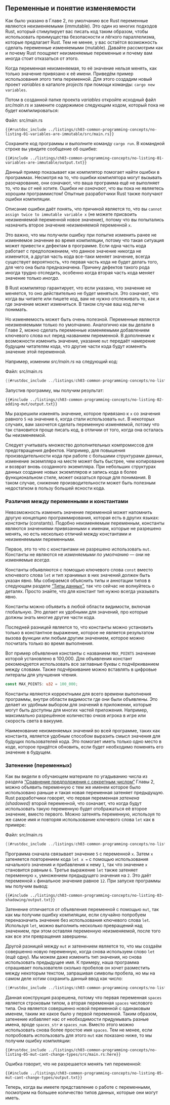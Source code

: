 ## Переменные и понятие изменяемости

Как было указано в Главе 2, по умолчанию все Rust переменные являются неизменяемыми (immutable). Это один из многих подходов Rust, который стимулирует вас писать код таким образом, чтобы использовать преимущества безопасности и лёгкого параллелизма, которые предлагает Rust. Тем не менее, у вас остаётся возможность сделать переменные изменяемыми (mutable). Давайте рассмотрим как и почему Rust поощряет неизменяемые переменные и почему вам иногда стоит отказаться от этого.

Когда переменная неизменяемая, то её значение нельзя менять, как только значение привязано к её имени. Приведём пример использования этого типа переменной. Для этого создадим новый проект *variables* в каталоге *projects* при помощи команды: `cargo new variables`.

Потом в созданной папке проекта *variables* откройте исходный файл *src/main.rs* и замените содержимое следующим кодом, который пока не будет компилироваться:

<span class="filename">Файл: src/main.rs</span>

```rust,ignore,does_not_compile
{{#rustdoc_include ../listings/ch03-common-programming-concepts/no-listing-01-variables-are-immutable/src/main.rs}}
```

Сохраните код программы и выполните команду `cargo run`. В командной строке вы увидите сообщение об ошибке:

```console
{{#include ../listings/ch03-common-programming-concepts/no-listing-01-variables-are-immutable/output.txt}}
```

Данный пример показывает как компилятор помогает найти ошибки в программах. Несмотря на то, что ошибки компилятора могут вызывать разочарование, они означают, что ваша программа ещё не выполняет то, что вы от неё хотите. Ошибки *не означают*, что вы пока не являетесь хорошим программистом! Опытные разработчики Rust также получают ошибки компиляции.

Описание ошибки даёт понять, что причиной является то, что вы `cannot assign twice to immutable variable x` (не можете присвоить неизменяемой переменной новое значение), потому что вы попытались назначить второе значение неизменяемой переменной  `x`.

Это важно, что мы получили ошибку при попытке изменить ранее не изменяемое значение во время компиляции, потому что такая ситуация может привести к дефектам в программе. Если одна часть кода работает с предположением, что данное значение никогда не изменится, а другая часть кода все-таки меняет значение, всегда существует вероятность, что первая часть кода не будет делать того, для чего она была предназначена. Причину дефектов такого рода иногда трудно отследить, особенно когда вторая часть кода меняет значение только *иногда*.

В Rust компилятор гарантирует, что если указано, что значение не меняется, то оно действительно не будет меняться. Это означает, что когда вы читаете или пишете код, вам не нужно отслеживать то, как и где значение может измениться. В таком случае ваш код легче понимать.

Но изменяемость может быть очень полезной. Переменные являются неизменяемыми только по умолчанию. Аналогично как вы делали в Главе 2, можно сделать переменные изменяемыми добавлением ключевого слова `mut` перед названием переменной. В дополнение к возможности изменить значение, указание `mut` передаёт намерение будущим читателям кода, что другие части кода будут изменять значение этой переменной.

Например, изменим *src/main.rs* на следующий код:

<span class="filename">Файл: src/main.rs</span>

```rust
{{#rustdoc_include ../listings/ch03-common-programming-concepts/no-listing-02-adding-mut/src/main.rs}}
```

Запустив программу, мы получим результат:

```console
{{#include ../listings/ch03-common-programming-concepts/no-listing-02-adding-mut/output.txt}}
```

Мы разрешили изменять значение, которое привязано к `x` со значения равного `5` на значение `6`, когда стали использовать `mut`. В некоторых случаях, вам захочется сделать переменную изменяемой, потому что так становится проще писать код, в отличии от того, когда она осталась бы неизменяемой.

Следует учитывать множество дополнительных компромиссов для  предотвращения дефектов. Например, для повышения производительности кода при работе с большими структурами данных, изменение экземпляра на месте может быть быстрее, чем копирование и возврат вновь созданного экземпляра. При небольших структурах данных создание новых экземпляров и запись кода в более функциональном стиле, может оказаться проще для понимания. В таком случае, снижение производительности может быть полезным недостатком в пользу большей ясности кода.

### Различия между переменными и константами

Невозможность изменить значение переменной может напомнить другую концепцию программирования, которая есть в других языках: *константы* (constants). Подобно неизменяемым переменным, константы являются значениями привязанными к именам, которые не разрешено менять, но есть несколько отличий между константами и неизменяемыми переменными.

Первое, это то что с константами не разрешено использовать `mut`. Константы не являются не <em>изменяемыми по умолчанию</em> — они не изменяемые <em>всегда</em>.

Константы объявляются с помощью ключевого слова `const` вместо ключевого слова `let` и тип хранимых в них значений *должен* быть указан явно. Мы собираемся объяснить типы и аннотации типов в следующем разделе [“Типы данных”]<!--  -->, так что сейчас не волнуйтесь о деталях. Просто знайте, что для констант тип нужно всегда указывать явно.

Константы можно объявить в любой области видимости, включая глобальную. Это делает их удобными для значений, про которые должны знать многие другие части кода.

Последней разницей является то, что константы можно установить только в константное выражение, которое не является результатом вызова функции или любым другим значением, которое можно посчитать только во время выполнения.

Вот пример объявления константы с названием `MAX_POINTS` значение которой установлено в 100,000. Для объявления констант рекомендуется использовать все заглавные буквы с подчёркиванием между словами. Также подчёркивание можно вставлять в цифровые литералы для улучшения чтения.

```rust
const MAX_POINTS: u32 = 100_000;
```

Константы являются корректными для всего времени выполнения программы, внутри области видимости где они были объявлены. Это  делает их удобным выбором для значений в приложении, которые могут быть доступны для многих частей приложения. Например, максимально разрешённое количество очков игрока в игре или скорость света в вакууме.

Наименование неизменяемых значений во всей программе, таких как константа, является удобным способом выразить смысл значения для будущих пользователей кода. Это помогает иметь только одно место в коде, которое придётся обновить, если будет необходимо поменять его значение в будущем.

### Затенение (переменных)

Как вы видели в обучающем материале по угадыванию числа из раздела [“Сравнение предположения с секретным числом”](ch02-00-guessing-game-tutorial.html#comparing-the-guess-to-the-secret-number)<!--  --> Главы 2, можно объявить переменную с тем же именем которое было использовано раньше и такая новая переменная затеняет предыдущую. Rust разработчики говорят, что первая переменная *затенена (shadowed)* второй переменной, что означает, что когда будут использовать такую переменную будет отображаться её второе значение, вместо первого. Можно затенять переменную, используя то же самое имя и повторяя использование ключевого слова `let` как в примере:

<span class="filename">Файл: src/main.rs</span>

```rust
{{#rustdoc_include ../listings/ch03-common-programming-concepts/no-listing-03-shadowing/src/main.rs}}
```

Программа сначала связывает значение `5` с переменной `x`. Затем `x` затеняется повторением кода  `let x =` с помощью использования начального значения и прибавления к нему `1`, так что значение `x` становится равным `6`. Третье выражение `let` также затеняет переменную `x`, умножением предыдущего значения на `2`. Это даёт переменной `x` финальное значение равное `12`. При запуске программы мы получим вывод:

```console
{{#include ../listings/ch03-common-programming-concepts/no-listing-03-shadowing/output.txt}}
```

Затенение отличается от объявления переменной с помощью `mut`, так как мы получим ошибку компиляции, если случайно попробуем переназначить значение без использования ключевого слова `let`. Используя `let`, можно выполнить несколько превращений над значением, при этом оставляя переменную неизменяемой, после того как все эти превращения завершены.

Другой разницей между `mut` и затенением является то, что мы создаём совершенно новую переменную, когда снова используем слово `let` (ещё одну). Мы можем даже изменить тип значения, но снова использовать предыдущее имя. К примеру, наша программа спрашивает пользователя сколько пробелов он хочет разместить между некоторым текстом, запрашивая символы пробела, но мы на самом деле хотим сохранить данный ввод как число:

```rust
{{#rustdoc_include ../listings/ch03-common-programming-concepts/no-listing-04-shadowing-can-change-types/src/main.rs:here}}
```

Данная конструкция разрешена, потому что первая переменная `spaces` является строковым типом, а вторая переменная `spaces` числового типа. Она является совершенно новой переменной с одинаковым именем, таким же какое было у первой переменной. Таким образом, затенение избавляет нас от необходимости придумывать разные имена, вроде `spaces_str` и  `spaces_num`. Вместо этого можно использовать снова более простое имя `spaces`. Тем не менее, если попробовать использовать для этого `mut` как показано ниже, то мы получим ошибку компиляции:

```rust,ignore,does_not_compile
{{#rustdoc_include ../listings/ch03-common-programming-concepts/no-listing-05-mut-cant-change-types/src/main.rs:here}}
```

Ошибка говорит, что не разрешается менять тип переменной:

```console
{{#include ../listings/ch03-common-programming-concepts/no-listing-05-mut-cant-change-types/output.txt}}
```

Теперь, когда вы имеете представление о работе с переменными, посмотрим на большее количество типов данных, которые они могут иметь.


[“Типы данных”]: ch03-02-data-types.html#data-types
